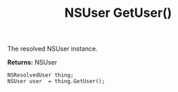 ﻿---
uid: crmscript_ref_NSResolvedUser_GetUser
title: NSUser GetUser()
intellisense: NSResolvedUser.GetUser
keywords: NSResolvedUser, GetUser
so.topic: reference
---

The resolved NSUser instance.

**Returns:** NSUser


```crmscript
NSResolvedUser thing;
NSUser user  = thing.GetUser();
```


